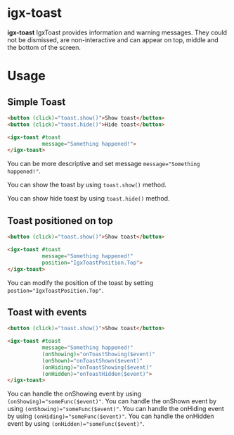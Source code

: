 # igx-toast

**igx-toast** IgxToast provides information and warning messages. They could not be dismissed, are non-interactive and can appear on top, middle and the bottom of the screen.

# Usage

## Simple Toast

```html
<button (click)="toast.show()">Show toast</button>
<button (click)="toast.hide()">Hide toast</button>

<igx-toast #toast
           message="Something happened!">
</igx-toast>
```

You can be more descriptive and set message `message="Something happened!"`.

You can show the toast by using `toast.show()` method.

You can show hide toast by using `toast.hide()` method.

## Toast positioned on top

```html
<button (click)="toast.show()">Show toast</button>

<igx-toast #toast
           message="Something happened!"
           position="IgxToastPosition.Top">
</igx-toast>
```

You can modify the position of the toast by setting `postion="IgxToastPosition.Top"`.

## Toast with events

```html
<button (click)="toast.show()">Show toast</button>

<igx-toast #toast
           message="Something happened!"
           (onShowing)="onToastShowing($event)"
           (onShown)="onToastShown($event)"
           (onHiding)="onToastShowing($event)"
           (onHidden)="onToastHidden($event)">
</igx-toast>
```

You can handle the onShowing event by using `(onShowing)="someFunc($event)"`.
You can handle the onShown event by using `(onShowing)="someFunc($event)"`.
You can handle the onHiding event by using `(onHiding)="someFunc($event)"`.
You can handle the onHidden event by using `(onHidden)="someFunc($event)"`.